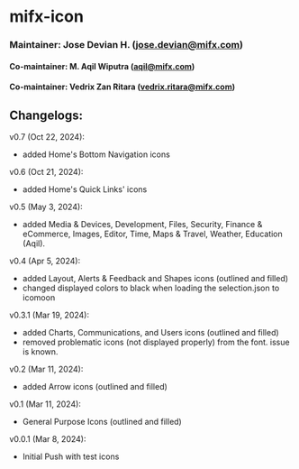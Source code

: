 # mifx-icon

### Maintainer: Jose Devian H. (jose.devian@mifx.com)
#### Co-maintainer: M. Aqil Wiputra (aqil@mifx.com)
#### Co-maintainer: Vedrix Zan Ritara (vedrix.ritara@mifx.com)

## Changelogs:
v0.7 (Oct 22, 2024):
- added Home's Bottom Navigation icons

v0.6 (Oct 21, 2024):
- added Home's Quick Links' icons

v0.5 (May 3, 2024):
- added Media & Devices, Development, Files, Security, Finance & eCommerce, Images, Editor, Time, Maps & Travel, Weather, Education (Aqil).

v0.4 (Apr 5, 2024):
- added Layout, Alerts & Feedback and Shapes icons (outlined and filled)
- changed displayed colors to black when loading the selection.json to icomoon

v0.3.1 (Mar 19, 2024):
- added Charts, Communications, and Users icons (outlined and filled)
- removed problematic icons (not displayed properly) from the font. issue is known.

v0.2 (Mar 11, 2024):
- added Arrow icons (outlined and filled)

v0.1 (Mar 11, 2024):
- General Purpose Icons (outlined and filled)

v0.0.1 (Mar 8, 2024):
- Initial Push with test icons
